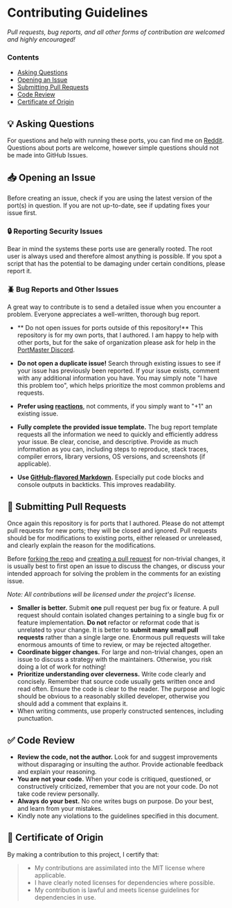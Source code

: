 # Contributing Guidelines

*Pull requests, bug reports, and all other forms of contribution are welcomed and highly encouraged!*

### Contents

- [Asking Questions](#bulb-asking-questions)
- [Opening an Issue](#inbox_tray-opening-an-issue)
- [Submitting Pull Requests](#repeat-submitting-pull-requests)
- [Code Review](#white_check_mark-code-review)
- [Certificate of Origin](#medal_sports-certificate-of-origin)

## :bulb: Asking Questions

For questions and help with running these ports, you can find me on [Reddit](https://www.reddit.com/user/JeodPM). Questions about ports are welcome, however simple questions should not be made into GitHub Issues.

## :inbox_tray: Opening an Issue

Before creating an issue, check if you are using the latest version of the port(s) in question. If you are not up-to-date, see if updating fixes your issue first.

### :lock: Reporting Security Issues

Bear in mind the systems these ports use are generally rooted. The root user is always used and therefore almost anything is possible. If you spot a script that has the potential to be damaging under certain conditions, please report it.

### :beetle: Bug Reports and Other Issues

A great way to contribute is to send a detailed issue when you encounter a problem. Everyone appreciates a well-written, thorough bug report.

- ** Do not open issues for ports outside of this repository!** This repository is for my own ports, that I authored. I am happy to help with other ports, but for the sake of organization please ask for help in the [PortMaster Discord](https://discord.gg/JxYBp9HTAY).

- **Do not open a duplicate issue!** Search through existing issues to see if your issue has previously been reported. If your issue exists, comment with any additional information you have. You may simply note "I have this problem too", which helps prioritize the most common problems and requests.

- **Prefer using [reactions](https://github.blog/2016-03-10-add-reactions-to-pull-requests-issues-and-comments/)**, not comments, if you simply want to "+1" an existing issue.

- **Fully complete the provided issue template.** The bug report template requests all the information we need to quickly and efficiently address your issue. Be clear, concise, and descriptive. Provide as much information as you can, including steps to reproduce, stack traces, compiler errors, library versions, OS versions, and screenshots (if applicable).

- **Use [GitHub-flavored Markdown](https://help.github.com/en/github/writing-on-github/basic-writing-and-formatting-syntax).** Especially put code blocks and console outputs in backticks. This improves readability.

## :repeat: Submitting Pull Requests

Once again this repository is for ports that I authored. Please do not attempt pull requests for new ports; they will be closed and ignored. Pull requests should be for modifications to existing ports, either released or unreleased, and clearly explain the reason for the modifications.

Before [forking the repo](https://help.github.com/en/github/getting-started-with-github/fork-a-repo) and [creating a pull request](https://help.github.com/en/github/collaborating-with-issues-and-pull-requests/proposing-changes-to-your-work-with-pull-requests) for non-trivial changes, it is usually best to first open an issue to discuss the changes, or discuss your intended approach for solving the problem in the comments for an existing issue.

*Note: All contributions will be licensed under the project's license.*

- **Smaller is better.** Submit **one** pull request per bug fix or feature. A pull request should contain isolated changes pertaining to a single bug fix or feature implementation. **Do not** refactor or reformat code that is unrelated to your change. It is better to **submit many small pull requests** rather than a single large one. Enormous pull requests will take enormous amounts of time to review, or may be rejected altogether.
- **Coordinate bigger changes.** For large and non-trivial changes, open an issue to discuss a strategy with the maintainers. Otherwise, you risk doing a lot of work for nothing!
- **Prioritize understanding over cleverness.** Write code clearly and concisely. Remember that source code usually gets written once and read often. Ensure the code is clear to the reader. The purpose and logic should be obvious to a reasonably skilled developer, otherwise you should add a comment that explains it.
- When writing comments, use properly constructed sentences, including punctuation.

## :white_check_mark: Code Review
- **Review the code, not the author.** Look for and suggest improvements without disparaging or insulting the author. Provide actionable feedback and explain your reasoning.
- **You are not your code.** When your code is critiqued, questioned, or constructively criticized, remember that you are not your code. Do not take code review personally.
- **Always do your best.** No one writes bugs on purpose. Do your best, and learn from your mistakes.
- Kindly note any violations to the guidelines specified in this document.

## :medal_sports: Certificate of Origin
By making a contribution to this project, I certify that:

> - My contributions are assimilated into the MIT license where applicable.
> - I have clearly noted licenses for dependencies where possible.
> - My contribution is lawful and meets license guidelines for dependencies in use.
